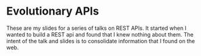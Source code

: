 Evolutionary APIs
=================

These are my slides for a series of talks on REST APIs. It started when I wanted to build a REST api and found that I knew
nothing about them. The intent of the talk and slides is to consolidate information that I found on the web.
